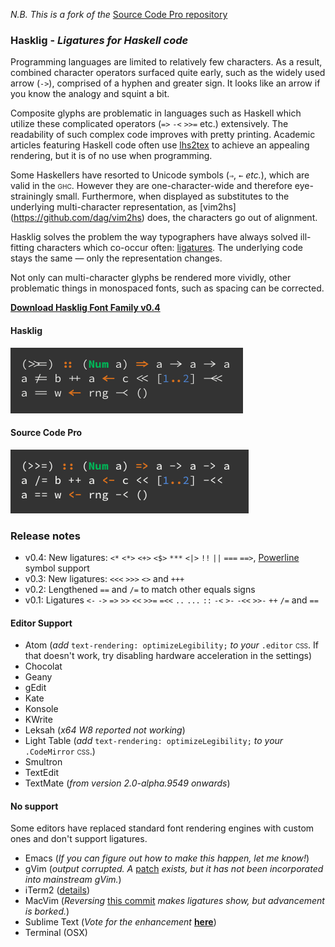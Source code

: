 _N.B. This is a fork of the_ [Source Code Pro repository](https://github.com/adobe/source-code-pro)

### Hasklig - _Ligatures for Haskell code_

Programming languages are limited to relatively few characters. As a result, combined character operators surfaced quite early, such as the widely used arrow (`->`), comprised of a hyphen and greater sign. It looks like an arrow if you know the analogy and squint a bit.

Composite glyphs are problematic in languages such as Haskell which utilize these complicated operators (`=>` `-<` `>>=` etc.) extensively. The readability of such complex code improves with pretty printing. Academic articles featuring Haskell code often use [lhs2tex](http://www.andres-loeh.de/lhs2tex/) to achieve an appealing rendering, but it is of no use when programming.

Some Haskellers have resorted to Unicode symbols (`⇒`, `←` _etc._), which are valid in the <span style="font-variant: small-caps">ghc</span>. However they are one-character-wide and therefore eye-strainingly small. Furthermore, when displayed as substitutes to the underlying multi-character representation, as [vim2hs] (https://github.com/dag/vim2hs) does, the characters go out of alignment.

Hasklig solves the problem the way typographers have always solved ill-fitting characters which co-occur often: [ligatures](http://en.wikipedia.org/wiki/Typographic_ligature). The underlying code stays the same — only the representation changes.

Not only can multi-character glyphs be rendered more vividly, other problematic things in monospaced fonts, such as spacing can be corrected.

[**Download Hasklig Font Family v0.4**](https://github.com/i-tu/Hasklig/releases/download/0.4/Hasklig-0.4.zip)

#### Hasklig
![Hasklig Sample](hasklig_example.png?raw=true)

#### Source Code Pro
![Source Code Pro Sample](SourceCodeProSample.png?raw=true)

### Release notes 
+ v0.4: New ligatures: `<*` `<*>` `<+>` `<$>` `***`  `<|>` `!!` `||` `===` `==>`,  [Powerline](https://github.com/Lokaltog/powerline) symbol support
+ v0.3: New ligatures: `<<<` `>>>` `<>` and `+++`
+ v0.2: Lengthened `==` and `/=` to match other equals signs
+ v0.1: Ligatures `<-` `->` `=>` `>>` `<<` `>>=` `=<<` `..` `...` `::` `-<` `>-` `-<<` `>>-` `++` `/=` and `==`

#### Editor Support
+ Atom (_add_ `text-rendering: optimizeLegibility;` _to your_ `.editor` <span style="font-variant: small-caps">css</span>. If that doesn't work, try disabling hardware acceleration in the settings)
+ Chocolat
+ Geany
+ gEdit
+ Kate
+ Konsole
+ KWrite
+ Leksah (_x64 W8 reported not working_)
+ Light Table (_add_ `text-rendering: optimizeLegibility;` _to your_ `.CodeMirror` <span style="font-variant: small-caps">css</span>.)
+ Smultron
+ TextEdit
+ TextMate (_from version 2.0-alpha.9549 onwards_)

#### No support
Some editors have replaced standard font rendering engines with custom ones and don't support ligatures.
- Emacs (_If you can figure out how to make this happen, let me know!_)
- gVim (_output corrupted. A_ [patch](https://groups.google.com/forum/#!topic/vim_dev/0sETSAwe5Wo) _exists, but it has not been incorporated into mainstream gVim._)
- iTerm2 ([details](https://code.google.com/p/iterm2/issues/detail?id=2974))
- MacVim (_Reversing_ [this commit](https://github.com/b4winckler/macvim/commit/8c8db3cd4cb094535ecb0254a7fb2e15be31d4fd) _makes ligatures show, but advancement is borked._) 
- Sublime Text (_Vote for the enhancement_ [**here**](http://sublimetext.userecho.com/topic/433445-/))
- Terminal (OSX)
